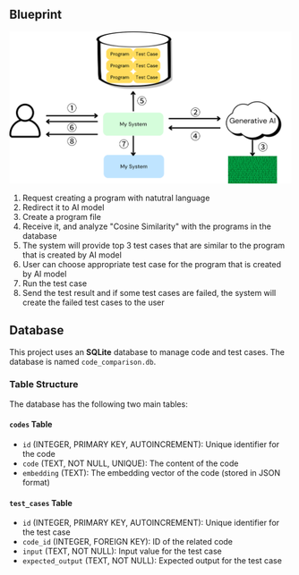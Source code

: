 ## Blueprint

![blueprint](https://github.com/soso0024/pj-aidev-research-mockup/blob/main/imgs/Blueprint.png)

1. Request creating a program with natutral language
2. Redirect it to AI model
3. Create a program file
4. Receive it, and analyze "Cosine Similarity" with the programs in the database
5. The system will provide top 3 test cases that are similar to the program that is created by AI model
6. User can choose appropriate test case for the program that is created by AI model
7. Run the test case
8. Send the test result and if some test cases are failed, the system will create the failed test cases to the user

## Database

This project uses an **SQLite** database to manage code and test cases. The database is named `code_comparison.db`.

### Table Structure

The database has the following two main tables:

#### `codes` Table

- `id` (INTEGER, PRIMARY KEY, AUTOINCREMENT): Unique identifier for the code
- `code` (TEXT, NOT NULL, UNIQUE): The content of the code
- `embedding` (TEXT): The embedding vector of the code (stored in JSON format)

#### `test_cases` Table

- `id` (INTEGER, PRIMARY KEY, AUTOINCREMENT): Unique identifier for the test case
- `code_id` (INTEGER, FOREIGN KEY): ID of the related code
- `input` (TEXT, NOT NULL): Input value for the test case
- `expected_output` (TEXT, NOT NULL): Expected output for the test case
